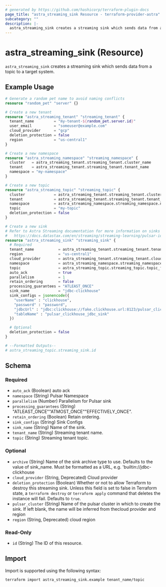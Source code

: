 ```yaml
---
# generated by https://github.com/hashicorp/terraform-plugin-docs
page_title: "astra_streaming_sink Resource - terraform-provider-astra"
subcategory: ""
description: |-
  astra_streaming_sink creates a streaming sink which sends data from a topic to a target system.
---
```


# astra_streaming_sink (Resource)

`astra_streaming_sink` creates a streaming sink which sends data from a topic to a target system.

## Example Usage

```terraform
# Generate a random pet name to avoid naming conflicts
resource "random_pet" "server" {}

# Create a new tenant
resource "astra_streaming_tenant" "streaming_tenant" {
  tenant_name         = "my-tenant-${random_pet.server.id}"
  user_email          = "someuser@example.com"
  cloud_provider      = "gcp"
  deletion_protection = false
  region              = "us-central1"
}

# Create a new namespace
resource "astra_streaming_namespace" "streaming_namespace" {
  cluster   = astra_streaming_tenant.streaming_tenant.cluster_name
  tenant    = astra_streaming_tenant.streaming_tenant.tenant_name
  namespace = "my-namespace"
}

# Create a new topic
resource "astra_streaming_topic" "streaming_topic" {
  cluster             = astra_streaming_tenant.streaming_tenant.cluster_name
  tenant              = astra_streaming_tenant.streaming_tenant.tenant_name
  namespace           = astra_streaming_namespace.streaming_namespace.namespace
  topic               = "my-topic"
  deletion_protection = false
}

# Create a new sink
# Refer to Astra Streaming documentation for more information on sinks
#   https://docs.datastax.com/en/streaming/streaming-learning/pulsar-io/connectors/index.html
resource "astra_streaming_sink" "streaming_sink" {
  # Required
  tenant_name           = astra_streaming_tenant.streaming_tenant.tenant_name
  region                = "us-central1"
  cloud_provider        = astra_streaming_tenant.streaming_tenant.cloud_provider
  namespace             = astra_streaming_namespace.streaming_namespace.namespace
  topic                 = astra_streaming_topic.streaming_topic.topic_fqn
  auto_ack              = true
  parallelism           = 1
  retain_ordering       = false
  processing_guarantees = "ATLEAST_ONCE"
  sink_name             = "jdbc-clickhouse"
  sink_configs = jsonencode({
    "userName" : "clickhouse",
    "password" : "password",
    "jdbcUrl" : "jdbc:clickhouse://fake.clickhouse.url:8123/pulsar_clickhouse_jdbc_sink",
    "tableName" : "pulsar_clickhouse_jdbc_sink"
  })

  # Optional
  deletion_protection = false
}

# --Formatted Outputs--
# astra_streaming_topic.streaming_sink.id
```

<!-- schema generated by tfplugindocs -->
## Schema

### Required

- `auto_ack` (Boolean) auto ack
- `namespace` (String) Pulsar Namespace
- `parallelism` (Number) Parallelism for Pulsar sink
- `processing_guarantees` (String) "ATLEAST_ONCE""ATMOST_ONCE""EFFECTIVELY_ONCE".
- `retain_ordering` (Boolean) Retain ordering.
- `sink_configs` (String) Sink Configs
- `sink_name` (String) Name of the sink.
- `tenant_name` (String) Streaming tenant name.
- `topic` (String) Streaming tenant topic.

### Optional

- `archive` (String) Name of the sink archive type to use. Defaults to the value of sink_name.  Must be formatted as a URL, e.g. 'builtin://jdbc-clickhouse
- `cloud_provider` (String, Deprecated) Cloud provider
- `deletion_protection` (Boolean) Whether or not to allow Terraform to destroy this streaming sink. Unless this field is set to false in Terraform state, a `terraform destroy` or `terraform apply` command that deletes the instance will fail. Defaults to `true`.
- `pulsar_cluster` (String) Name of the pulsar cluster in which to create the sink.  If left blank, the name will be inferred from thecloud provider and region
- `region` (String, Deprecated) cloud region

### Read-Only

- `id` (String) The ID of this resource.

## Import

Import is supported using the following syntax:

```shell
terraform import astra_streaming_sink.example tenant_name/topic
```
